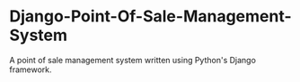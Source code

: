 # Django-Point-Of-Sale-Management-System
A point of sale management system written using Python's Django framework. 
